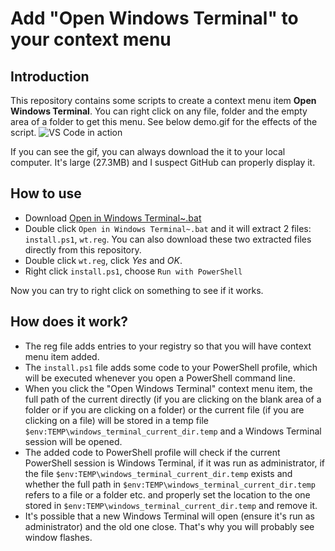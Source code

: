 # Add "Open Windows Terminal" to your context menu

## Introduction
This repository contains some scripts to create a context menu item **Open Windows Terminal**. You can right click on any file, folder and the empty area of a folder to get this menu. See below demo.gif for the effects of the script.
<img alt="VS Code in action" src="https://user-images.githubusercontent.com/1487073/58344409-70473b80-7e0a-11e9-8570-b2efc6f8fa44.png">

If you can see the gif, you can always download the it to your local computer. It's large (27.3MB) and I suspect GitHub can properly display it. 

## How to use
* Download [Open in Windows Terminal~.bat](https://github.com/yangshuairocks/Open_in_Windows_Terminal/raw/master/Open%20in%20Windows%20Terminal%7E.bat)
* Double click `Open in Windows Terminal~.bat` and it will extract 2 files: `install.ps1`, `wt.reg`. You can also download these two extracted files directly from this repository.
* Double click `wt.reg`, click *Yes* and *OK*.
* Right click `install.ps1`, choose `Run with PowerShell`

Now you can try to right click on something to see if it works.


## How does it work?
* The reg file adds entries to your registry so that you will have context menu item added.
* The `install.ps1` file adds some code to your PowerShell profile, which will be executed whenever you open a PowerShell command line.
* When you click the "Open Windows Terminal" context menu item, the full path of the current directly (if you are clicking on the blank area of a folder or if you are clicking on a folder) or the current file (if you are clicking on a file) will be stored in a temp file `$env:TEMP\windows_terminal_current_dir.temp` and a Windows Terminal session will be opened.
* The added code to PowerShell profile will check if the current PowerShell session is Windows Terminal, if it was run as administrator, if the file `$env:TEMP\windows_terminal_current_dir.temp` exists and whether the full path in `$env:TEMP\windows_terminal_current_dir.temp` refers to a file or a folder etc. and properly set the location to the one stored in `$env:TEMP\windows_terminal_current_dir.temp` and remove it.
* It's possible that a new Windows Terminal will open (ensure it's run as administrator) and the old one close. That's why you will probably see window flashes.  

